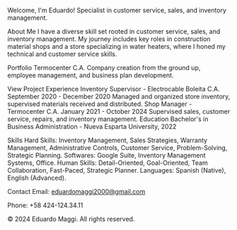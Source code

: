 Welcome, I'm Eduardo!
Specialist in customer service, sales, and inventory management.

About Me
I have a diverse skill set rooted in customer service, sales, and inventory management. My journey includes key roles in construction material shops and a store specializing in water heaters, where I honed my technical and customer service skills.

Portfolio
Termocenter C.A.
Company creation from the ground up, employee management, and business plan development.

View Project
Experience
Inventory Supervisor - Electrocable Boleita C.A.
September 2020 - December 2020
Managed and organized store inventory, supervised materials received and distributed.
Shop Manager - Termocenter C.A.
January 2021 - October 2024
Supervised sales, customer service, repairs, and inventory management.
Education
Bachelor's in Business Administration - Nueva Esparta University, 2022

Skills
Hard Skills: Inventory Management, Sales Strategies, Warranty Management, Administrative Controls, Customer Service, Problem-Solving, Strategic Planning.
Softwares: Google Suite, Inventory Management Systems, Office.
Human Skills: Detail-Oriented, Goal-Oriented, Team Collaboration, Fast-Paced, Strategic Planner.
Languages: Spanish (Native), English (Advanced). 

Contact
Email: eduardomaggi2000@gmail.com

Phone: +58 424-124.34.11

© 2024 Eduardo Maggi. All rights reserved.

